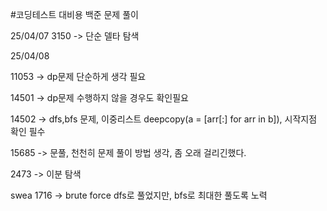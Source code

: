 #코딩테스트 대비용 백준 문제 풀이

25/04/07
3150 -> 단순 델타 탐색

25/04/08

11053 -> dp문제 단순하게 생각 필요

14501 -> dp문제 수행하지 않을 경우도 확인필요

14502 -> dfs,bfs 문제, 이중리스트 deepcopy(a = [arr[:] for arr in b]), 시작지점 확인 필수

15685 -> 문풀, 천천히 문제 풀이 방법 생각, 좀 오래 걸리긴했다.

2473  -> 이분 탐색

swea 1716 -> brute force dfs로 풀었지만, bfs로 최대한 풀도록 노력